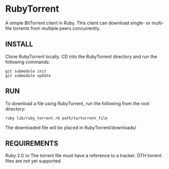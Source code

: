 RubyTorrent
===========

A simple BitTorrent client in Ruby. This client can download single- or multi-file torrents from multiple peers concurrently.

INSTALL
----
Clone RubyTorrent locally.
CD into the RubyTorrent directory and run the following commands:

```
git submodule init
git submodule update
```

RUN
----
To download a file using RubyTorrent, run the following from the root directory:

```
ruby lib/ruby_torrent.rb path/to/torrent_file 
```

The downloaded file will be placed in RubyTorrent/downloads/

REQUIREMENTS
----
Ruby 2.0 \n
The torrent file must have a reference to a tracker. DTH torrent files are not yet supported.
